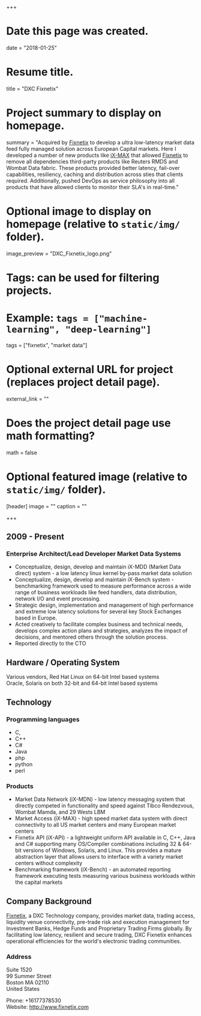 +++

# Date this page was created.
date = "2018-01-25"

# Resume title.
title = "DXC Fixnetix"

# Project summary to display on homepage.
summary = "Acquired by [Fixnetix](www.fixnetix) to develop a ultra low-latency market data feed fully managed solution across European Capital markets. Here I developed a number of new products like [iX-MAX](http://www.fixnetix.com/services/ix-max/) that allowed [Fixnetix](www.fixnetix.com) to remove all dependencies third-party products like Reuters RMDS and Wombat Data fabric. These products provided better latency, fail-over capabilities, resiliency, caching and distribution across sties that clients required. Additionally, pushed DevOps as service philosophy into all products that have allowed clients to monitor their SLA's in real-time."

# Optional image to display on homepage (relative to `static/img/` folder).
image_preview = "DXC_Fixnetix_logo.png"

# Tags: can be used for filtering projects.
# Example: `tags = ["machine-learning", "deep-learning"]`
tags = ["fixnetix", "market data"]

# Optional external URL for project (replaces project detail page).
external_link = ""

# Does the project detail page use math formatting?
math = false

# Optional featured image (relative to `static/img/` folder).
[header]
image = ""
caption = ""

+++


## 2009 - Present
### Enterprise Architect/Lead Developer Market Data Systems
* Conceptualize, design, develop and maintain iX-MDD (Market Data direct) system - a low latency linux kernel by-pass market data solution
* Conceptualize, design, develop and maintain iX-Bench system - benchmarking framework used to measure performance across a wide range of business workloads like feed handlers, data distribution, network I/O and event processing.
* Strategic design, implementation and management of high performance and extreme low latency solutions for several key Stock Exchanges based in Europe.
* Acted creatively to facilitate complex business and technical needs, develops complex action plans and strategies, analyzes the impact of decisions, and mentored others through the solution process.
* Reported directly to the CTO




## Hardware / Operating System
Various vendors, Red Hat Linux on 64-bit Intel based systems  
Oracle, Solaris on both 32-bit and 64-bit Intel based systems  


## Technology
### Programming languages
* C, 
* C++ 
* C# 
* Java
* php
* python
* perl

### Products
* Market Data Network (iX-MDN) - low latency messaging system that directly competed in functionality and speed against Tibco Rendezvous, Wombat Mamda, and 29 Wests LBM
* Market Access (iX-MAX) - high speed market data system with direct connectivity to all US market centers and many European market centers
* Fixnetix API (iX-API) - a lightweight uniform API  available in C, C++, Java and C# supporting many OS/Compiler combinations including 32 & 64-bit versions of Windows, Solaris, and Linux. This provides a mature abstraction layer that allows users to interface with a variety market centers without complexity
* Benchmarking framework (iX-Bench) - an automated reporting framework executing tests measuring various business workloads within the capital markets 

## Company Background
[Fixnetix](www.fixnetix.com), a DXC Technology company, provides market data, trading access, liquidity venue connectivity, pre-trade risk and execution management for Investment Banks, Hedge Funds and Proprietary Trading Firms globally. By facilitating low latency, resilient and secure trading, DXC Fixnetix enhances operational efficiencies for the world's electronic trading communities.

### Address
Suite 1520  
99 Summer Street  
Boston MA 02110  
United States  

Phone: +16177378530  
Website: http://www.fixnetix.com

